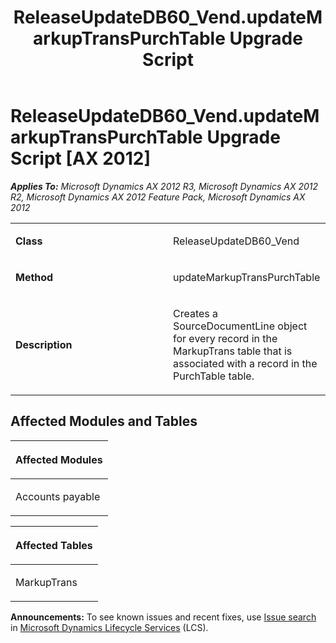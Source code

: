 ﻿---
title: ReleaseUpdateDB60_Vend.updateMarkupTransPurchTable Upgrade Script
TOCTitle: ReleaseUpdateDB60_Vend.updateMarkupTransPurchTable Upgrade Script
ms:assetid: b8dbb9ed-4581-fdab-c253-907ccd9a02db
ms:mtpsurl: https://msdn.microsoft.com/en-us/library/JJ737096(v=AX.60)
ms:contentKeyID: 49710778
ms.date: 05/18/2015
mtps_version: v=AX.60
---

# ReleaseUpdateDB60\_Vend.updateMarkupTransPurchTable Upgrade Script [AX 2012]


_**Applies To:** Microsoft Dynamics AX 2012 R3, Microsoft Dynamics AX 2012 R2, Microsoft Dynamics AX 2012 Feature Pack, Microsoft Dynamics AX 2012_

<table>
<colgroup>
<col style="width: 50%" />
<col style="width: 50%" />
</colgroup>
<tbody>
<tr class="odd">
<td><p><strong>Class</strong></p></td>
<td><p>ReleaseUpdateDB60_Vend</p></td>
</tr>
<tr class="even">
<td><p><strong>Method</strong></p></td>
<td><p>updateMarkupTransPurchTable</p></td>
</tr>
<tr class="odd">
<td><p><strong>Description</strong></p></td>
<td><p>Creates a SourceDocumentLine object for every record in the MarkupTrans table that is associated with a record in the PurchTable table.</p></td>
</tr>
</tbody>
</table>


## Affected Modules and Tables

<table>
<colgroup>
<col style="width: 100%" />
</colgroup>
<thead>
<tr class="header">
<th><p>Affected Modules</p></th>
</tr>
</thead>
<tbody>
<tr class="odd">
<td><p>Accounts payable</p></td>
</tr>
</tbody>
</table>


<table>
<colgroup>
<col style="width: 100%" />
</colgroup>
<thead>
<tr class="header">
<th><p>Affected Tables</p></th>
</tr>
</thead>
<tbody>
<tr class="odd">
<td><p>MarkupTrans</p></td>
</tr>
</tbody>
</table>

  
**Announcements:** To see known issues and recent fixes, use [Issue search](http://go.microsoft.com/fwlink/?linkid=389258) in [Microsoft Dynamics Lifecycle Services](http://go.microsoft.com/fwlink/?linkid=306505) (LCS).

